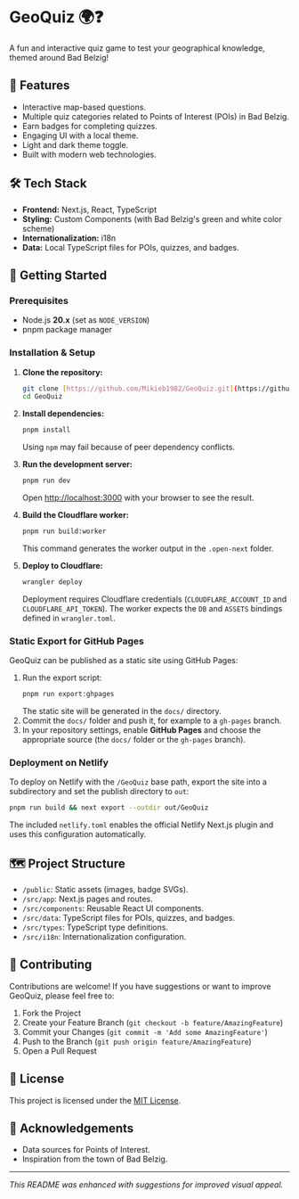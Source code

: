  # GeoQuiz 🌍❓

A fun and interactive quiz game to test your geographical knowledge, themed around Bad Belzig!

## 🌟 Features

* Interactive map-based questions.
* Multiple quiz categories related to Points of Interest (POIs) in Bad Belzig.
* Earn badges for completing quizzes.
* Engaging UI with a local theme.
* Light and dark theme toggle.
* Built with modern web technologies.

## 🛠️ Tech Stack

* **Frontend:** Next.js, React, TypeScript
* **Styling:** Custom Components (with Bad Belzig's green and white color scheme)
* **Internationalization:** i18n
* **Data:** Local TypeScript files for POIs, quizzes, and badges.

## 🚀 Getting Started

### Prerequisites

* Node.js **20.x** (set as `NODE_VERSION`)
* pnpm package manager

### Installation & Setup

1.  **Clone the repository:**
    ```bash
    git clone [https://github.com/Mikieb1982/GeoQuiz.git](https://github.com/Mikieb1982/GeoQuiz.git)
    cd GeoQuiz
    ```

2.  **Install dependencies:**
    ```bash
    pnpm install
    ```
    Using `npm` may fail because of peer dependency conflicts.

3.  **Run the development server:**
    ```bash
    pnpm run dev
    ```
    Open [http://localhost:3000](http://localhost:3000) with your browser to see the result.

4.  **Build the Cloudflare worker:**
    ```bash
    pnpm run build:worker
    ```
    This command generates the worker output in the `.open-next` folder.

5.  **Deploy to Cloudflare:**
    ```bash
    wrangler deploy
    ```
    Deployment requires Cloudflare credentials (`CLOUDFLARE_ACCOUNT_ID` and `CLOUDFLARE_API_TOKEN`).
    The worker expects the `DB` and `ASSETS` bindings defined in `wrangler.toml`.

### Static Export for GitHub Pages

GeoQuiz can be published as a static site using GitHub Pages:

1. Run the export script:
   ```bash
   pnpm run export:ghpages
   ```
   The static site will be generated in the `docs/` directory.
2. Commit the `docs/` folder and push it, for example to a `gh-pages` branch.
3. In your repository settings, enable **GitHub Pages** and choose the
   appropriate source (the `docs/` folder or the `gh-pages` branch).

### Deployment on Netlify

To deploy on Netlify with the `/GeoQuiz` base path, export the site into a
subdirectory and set the publish directory to `out`:

```bash
pnpm run build && next export --outdir out/GeoQuiz
```

The included `netlify.toml` enables the official Netlify Next.js plugin and
uses this configuration automatically.

## 🗺️ Project Structure

* `/public`: Static assets (images, badge SVGs).
* `/src/app`: Next.js pages and routes.
* `/src/components`: Reusable React UI components.
* `/src/data`: TypeScript files for POIs, quizzes, and badges.
* `/src/types`: TypeScript type definitions.
* `/src/i18n`: Internationalization configuration.

## 🤝 Contributing

Contributions are welcome! If you have suggestions or want to improve GeoQuiz,
please feel free to:

1.  Fork the Project
2.  Create your Feature Branch (`git checkout -b feature/AmazingFeature`)
3.  Commit your Changes (`git commit -m 'Add some AmazingFeature'`)
4.  Push to the Branch (`git push origin feature/AmazingFeature`)
5.  Open a Pull Request

## 📜 License

This project is licensed under the [MIT License](LICENSE).

## 🙏 Acknowledgements

* Data sources for Points of Interest.
* Inspiration from the town of Bad Belzig.

---

*This README was enhanced with suggestions for improved visual appeal.*
